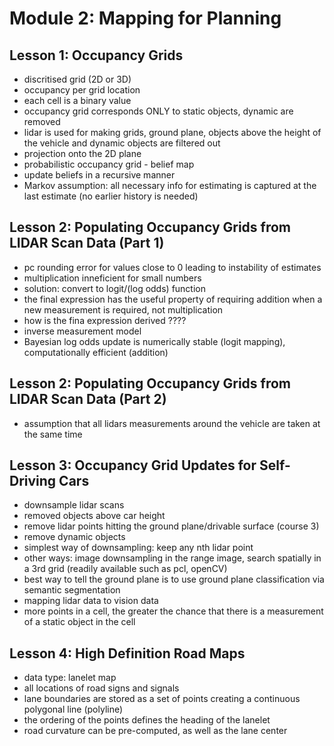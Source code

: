 # Module 2: Mapping for Planning

## Lesson 1: Occupancy Grids
- discritised grid (2D or 3D)
- occupancy per grid location 
- each cell is a binary value
- occupancy grid corresponds ONLY to static objects, dynamic are removed
- lidar is used for making grids, ground plane, objects above the height of the vehicle and dynamic objects are filtered out
- projection onto the 2D plane
- probabilistic occupancy grid - belief map
- update beliefs in a recursive manner
- Markov assumption: all necessary info for estimating is captured at the last estimate (no earlier history is needed)

## Lesson 2: Populating Occupancy Grids from LIDAR Scan Data (Part 1)
- pc rounding error for values close to 0 leading to instability of estimates
- multiplication inneficient for small numbers
- solution: convert to logit/(log odds) function
- the final expression has the useful property of requiring addition when a new measurement is required, not multiplication
- how is the fina expression derived ????
- inverse measurement model
- Bayesian log odds update is numerically stable (logit mapping), computationally efficient (addition)


## Lesson 2: Populating Occupancy Grids from LIDAR Scan Data (Part 2)
- assumption that all lidars measurements around the vehicle are taken at the same time

## Lesson 3: Occupancy Grid Updates for Self-Driving Cars
- downsample lidar scans
- removed objects above car height
- remove lidar points hitting the ground plane/drivable surface (course 3)
- remove dynamic objects
- simplest way of downsampling: keep any nth lidar point
- other ways: image downsampling in the range image, search spatially in a 3rd grid (readily available such as pcl, openCV)
- best way to tell the ground plane is to use ground plane classification via semantic segmentation
- mapping lidar data to vision data
- more points in a cell, the greater the chance that there is a measurement of a static object in the cell

## Lesson 4: High Definition Road Maps
- data type: lanelet map
- all locations of road signs and signals
- lane boundaries are stored as a set of points creating a continuous polygonal line (polyline)
- the ordering of the points defines the heading of the lanelet
- road curvature can be pre-computed, as well as the lane center
